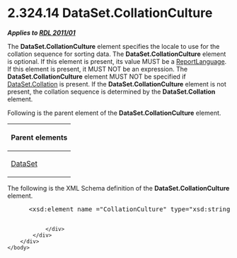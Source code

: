 <html dir="LTR" xmlns:mshelp="http://msdn.microsoft.com/mshelp" xmlns:ddue="http://ddue.schemas.microsoft.com/authoring/2003/5" xmlns:xlink="http://www.w3.org/1999/xlink" xmlns:tool="http://www.microsoft.com/tooltip">
    <head>
        <meta http-equiv="Content-Type" content="text/html; CHARSET=utf-8"></meta>
        <meta name="save" content="history"></meta>
        <title>2.324.14 DataSet.CollationCulture</title>
        <xml>
            <mshelp:toctitle title="2.324.14 DataSet.CollationCulture"></mshelp:toctitle>
            <mshelp:rltitle title="[MS-RDL]: DataSet.CollationCulture"></mshelp:rltitle>
            <mshelp:keyword index="A" term="12c29cdb-c707-4e8f-9743-9edb7f204436"></mshelp:keyword>
            <mshelp:attr name="DCSext.ContentType" value="open specification"></mshelp:attr>
            <mshelp:attr name="AssetID" value="12c29cdb-c707-4e8f-9743-9edb7f204436"></mshelp:attr>
            <mshelp:attr name="TopicType" value="kbRef"></mshelp:attr>
            <mshelp:attr name="DCSext.Title" value="[MS-RDL]: DataSet.CollationCulture" />
        </xml>
    </head>
    <body>
        <div id="header">
            <h1 class="heading">2.324.14 DataSet.CollationCulture</h1>
        </div>
        <div id="mainSection">
            <div id="mainBody">
                <div id="allHistory" class="saveHistory"></div>
                <div id="sectionSection0" class="section" name="collapseableSection">
                    

<p><b><i>Applies to </i></b><a href="bf2bab1a-b608-4bcc-b718-1cc1baa9579c.htm"><b><i>RDL 2011/01</i></b></a></p>

<p>The <b>DataSet.CollationCulture</b> element specifies the
locale to use for the collation sequence for sorting data. The <b>DataSet.CollationCulture</b>
element is optional. If this element is present, its value MUST be a <a href="9982ce05-56fe-4b2b-b929-7a08663f3a9e.htm">ReportLanguage</a>. If this
element is present, it MUST NOT be an expression. The <b>DataSet.CollationCulture</b>
element MUST NOT be specified if <a href="367a7f62-9577-467f-9fd2-8712303aa8c2.htm">DataSet.Collation</a> is
present. If the <b>DataSet.CollationCulture</b> element is not present, the
collation sequence is determined by the <b>DataSet.Collation</b> element.</p>

<p>Following is the parent element of the <b>DataSet.CollationCulture</b>
element.</p>

<table>
 <thead>
  <tr>
   <th>
   <p>Parent elements</p>
   </th>
  </tr>
 </thead>
 <tr>
  <td>
  <p><a href="a14782b0-2e2f-4305-83a3-3de3fd750b6a.htm">DataSet</a></p>
  </td>
 </tr>
</table>

<p>The following is the XML Schema definition of the <b>DataSet.CollationCulture</b>
element.</p>

<dl>
<dd>
<div><pre> &lt;xsd:element name =&quot;CollationCulture&quot; type=&quot;xsd:string&quot; minOccurs=&quot;0&quot; /&gt;
  
</pre></div>
</dd></dl>


                </div>
            </div>
        </div>
    </body>
</html>